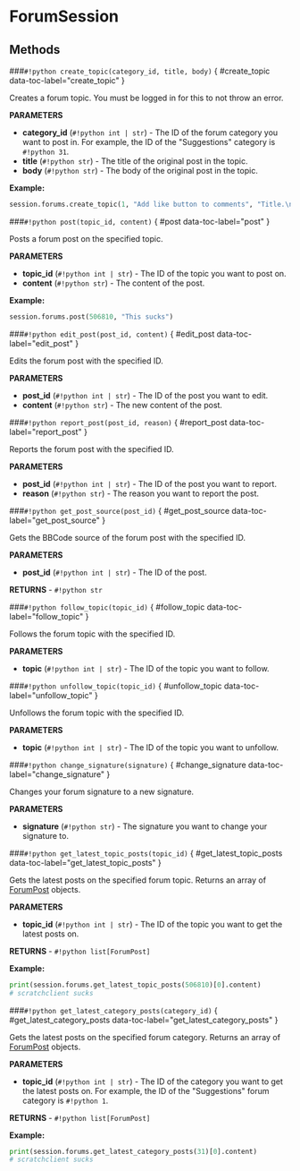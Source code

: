# **ForumSession**

## Methods

###`#!python create_topic(category_id, title, body)` { #create_topic data-toc-label="create_topic" }

Creates a forum topic. You must be logged in for this to not throw an error.

**PARAMETERS**

- **category_id** (`#!python int | str`) - The ID of the forum category you want to post in. For example, the ID of the "Suggestions" category is `#!python 31`.
- **title** (`#!python str`) - The title of the original post in the topic.
- **body** (`#!python str`) - The body of the original post in the topic.

**Example:**

```python
session.forums.create_topic(1, "Add like button to comments", "Title.\nSupporters:\n\nNobody yet!")
```

###`#!python post(topic_id, content)` { #post data-toc-label="post" }

Posts a forum post on the specified topic.

**PARAMETERS**

- **topic_id** (`#!python int | str`) - The ID of the topic you want to post on.
- **content** (`#!python str`) - The content of the post.

**Example:**

```python
session.forums.post(506810, "This sucks")
```

###`#!python edit_post(post_id, content)` { #edit_post data-toc-label="edit_post" }

Edits the forum post with the specified ID.

**PARAMETERS**

- **post_id** (`#!python int | str`) - The ID of the post you want to edit.
- **content** (`#!python str`) - The new content of the post.

###`#!python report_post(post_id, reason)` { #report_post data-toc-label="report_post" }

Reports the forum post with the specified ID.

**PARAMETERS**

- **post_id** (`#!python int | str`) - The ID of the post you want to report.
- **reason** (`#!python str`) - The reason you want to report the post.

###`#!python get_post_source(post_id)` { #get_post_source data-toc-label="get_post_source" }

Gets the BBCode source of the forum post with the specified ID.

**PARAMETERS**

- **post_id** (`#!python int | str`) - The ID of the post.

**RETURNS** - `#!python str`

###`#!python follow_topic(topic_id)` { #follow_topic data-toc-label="follow_topic" }

Follows the forum topic with the specified ID.

**PARAMETERS**

- **topic** (`#!python int | str`) - The ID of the topic you want to follow.

###`#!python unfollow_topic(topic_id)` { #unfollow_topic data-toc-label="unfollow_topic" }

Unfollows the forum topic with the specified ID.

**PARAMETERS**

- **topic** (`#!python int | str`) - The ID of the topic you want to unfollow.

###`#!python change_signature(signature)` { #change_signature data-toc-label="change_signature" }

Changes your forum signature to a new signature.

**PARAMETERS**

- **signature** (`#!python str`) - The signature you want to change your signature to.

###`#!python get_latest_topic_posts(topic_id)` { #get_latest_topic_posts data-toc-label="get_latest_topic_posts" }

Gets the latest posts on the specified forum topic. Returns an array of [ForumPost](../ForumPost) objects.

**PARAMETERS**

- **topic_id** (`#!python int | str`) - The ID of the topic you want to get the latest posts on.

**RETURNS** - `#!python list[ForumPost]`

**Example:**

```python
print(session.forums.get_latest_topic_posts(506810)[0].content)
# scratchclient sucks
```

###`#!python get_latest_category_posts(category_id)` { #get_latest_category_posts data-toc-label="get_latest_category_posts" }

Gets the latest posts on the specified forum category. Returns an array of [ForumPost](../ForumPost) objects.

**PARAMETERS**

- **topic_id** (`#!python int | str`) - The ID of the category you want to get the latest posts on. For example, the ID of the "Suggestions" forum category is `#!python 1`.

**RETURNS** - `#!python list[ForumPost]`

**Example:**

```python
print(session.forums.get_latest_category_posts(31)[0].content)
# scratchclient sucks
```
